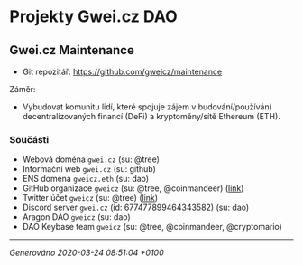 # Projekty Gwei.cz DAO


## Gwei.cz Maintenance

* Git repozitář: <https://github.com/gweicz/maintenance>

Záměr:
* Vybudovat komunitu lidí, které spojuje zájem v budování/používání decentralizovaných financí (DeFi) a kryptoměny/sítě Ethereum (ETH).

### Součásti

* Webová doména `gwei.cz` (su: @tree)
* Informační web `gwei.cz` (su: github)
* ENS doména `gweicz.eth` (su: dao)
* GitHub organizace `gweicz` (su: @tree, @coinmandeer) ([link](https://github.com/gweicz))
* Twitter účet `gweicz` (su: @tree) ([link](https://twitter.com/gweicz))
* Discord server `gwei.cz` (id: 677477899464343582) (su: dao)
* Aragon DAO `gweicz` (su: dao)
* DAO Keybase team `gweicz` (su: @tree, @coinmandeer, @cryptomario)




----
*Generováno 2020-03-24 08:51:04 +0100*